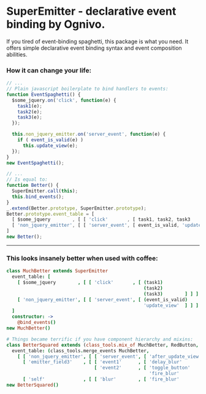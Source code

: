 # SuperEmitter - declarative event binding by Ognivo.
If you tired of event-binding spaghetti, this package is what you need.
It offers simple declarative event binding syntax and event composition abilities.
### How it can change your life:
```javascript
// ...
// Plain javascript boilerplate to bind handlers to events:
function EventSpaghetti() {
  $some_jquery.on('click', function(e) {
    task1(e);
    task2(e);
    task3(e);
  });

  this.non_jquery_emitter.on('server_event', function(e) {
    if ( event_is_valid(e) )
      this.update_view(e);
  });
}
new EventSpaghetti();

// ...
// Is equal to:
function Better() {
  SuperEmitter.call(this);
  this.bind_events();
}
_.extend(Better.prototype, SuperEmitter.prototype);
Better.prototype.event_table = [ 
  [ $some_jquery        , [ [ 'click'       , [ task1, task2, task3           ] ] ] ],
  [ 'non_jquery_emitter', [ [ 'server_event', [ event_is_valid, 'update_view' ] ] ] ]
]
new Better();
```
--------------------------------------

### This looks insanely better when used with coffee:
```coffeescript
class MuchBetter extends SuperEmitter
  event_table: [
    [ $some_jquery        , [ [ 'click'       , [ (task1)
                                                  (task2)
                                                  (task3)        ] ] ] ]
    [ 'non_jquery_emitter', [ [ 'server_event', [ (event_is_valid)
                                                  'update_view'  ] ] ] ]
  ]
  constructor: ->
    @bind_events()
new MuchBetter()

# Things became terrific if you have component hierarchy and mixins:
class BetterSquared extends (class_tools.mix_of MuchBetter, RedButton, blur_reactions)
  event_table: (class_tools.merge_events MuchBetter,
    [ [ 'non_jquery_emitter', [ [ 'server_event', [ 'after_update_view' ] ] ] ]
      [ 'emitter_field3'    , [ [ 'event1'      , [ 'delay_blur'        ] ]
                                [ 'event2'      , [ 'toggle_button'
                                                    'fire_blur'         ] ] ] ]
      [ 'self'              , [ [ 'blur'        , [ 'fire_blur'         ] ] ] ] ])
new BetterSquared()
```
